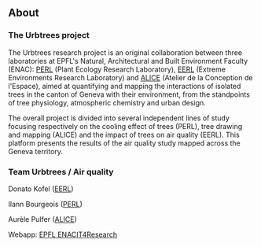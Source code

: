 ## About

### The Urbtrees project

The Urbtrees research project is an original collaboration between three laboratories at EPFL's Natural, Architectural and Built Environment Faculty (ENAC): [PERL](https://www.epfl.ch/labs/perl/) (Plant Ecology Research Laboratory), [EERL](https://www.epfl.ch/labs/eerl/) (Extreme Environments Research Laboratory) and [ALICE](https://www.epfl.ch/labs/alice/) (Atelier de la Conception de l'Espace), aimed at quantifying and mapping the interactions of isolated trees in the canton of Geneva with their environment, from the standpoints of tree physiology, atmospheric chemistry and urban design. 

The overall project is divided into several independent lines of study focusing respectively on the cooling effect of trees (PERL), tree drawing and mapping (ALICE) and the impact of trees on air quality (EERL). This platform presents the results of the air quality study mapped across the Geneva territory.

### Team Urbtrees / Air quality

Donato Kofel ([EERL](https://www.epfl.ch/labs/eerl/))

Ilann Bourgeois ([PERL](https://www.epfl.ch/labs/perl/))

Aurèle Pulfer ([ALICE](https://www.epfl.ch/labs/alice/))

Webapp: [EPFL ENACIT4Research](https://www.epfl.ch/schools/enac/about/data-at-enac/enac-it4research/)
